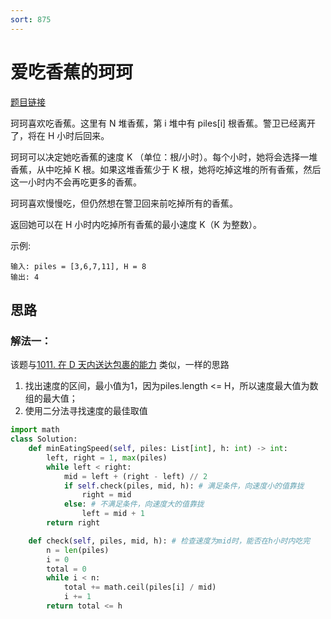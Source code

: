 ```yaml
---
sort: 875
---
```

# 爱吃香蕉的珂珂
[题目链接](https://leetcode-cn.com/problems/koko-eating-bananas/)


珂珂喜欢吃香蕉。这里有 N 堆香蕉，第 i 堆中有 piles[i] 根香蕉。警卫已经离开了，将在 H 小时后回来。

珂珂可以决定她吃香蕉的速度 K （单位：根/小时）。每个小时，她将会选择一堆香蕉，从中吃掉 K 根。如果这堆香蕉少于 K 根，她将吃掉这堆的所有香蕉，然后这一小时内不会再吃更多的香蕉。  

珂珂喜欢慢慢吃，但仍然想在警卫回来前吃掉所有的香蕉。

返回她可以在 H 小时内吃掉所有香蕉的最小速度 K（K 为整数）。

示例:
```
输入: piles = [3,6,7,11], H = 8
输出: 4
```

## 思路

### 解法一：
该题与[1011. 在 D 天内送达包裹的能力](https://github.com/ironartisan/myLeetcode/blob/main/algorithms/1011.%20%E5%9C%A8%20D%20%E5%A4%A9%E5%86%85%E9%80%81%E8%BE%BE%E5%8C%85%E8%A3%B9%E7%9A%84%E8%83%BD%E5%8A%9B.md) 类似，一样的思路
1. 找出速度的区间，最小值为1，因为piles.length <= H，所以速度最大值为数组的最大值；
2. 使用二分法寻找速度的最佳取值
```python
import math
class Solution:
    def minEatingSpeed(self, piles: List[int], h: int) -> int:
        left, right = 1, max(piles)
        while left < right:
            mid = left + (right - left) // 2
            if self.check(piles, mid, h): # 满足条件，向速度小的值靠拢
                right = mid
            else: # 不满足条件，向速度大的值靠拢
                left = mid + 1
        return right

    def check(self, piles, mid, h): # 检查速度为mid时，能否在h小时内吃完
        n = len(piles)
        i = 0
        total = 0
        while i < n:
            total += math.ceil(piles[i] / mid)
            i += 1
        return total <= h
```

